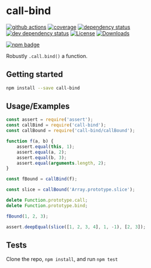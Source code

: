 # call-bind

[![github actions](https://img.shields.io/endpoint?url=https://github-actions-badge-u3jn4tfpocch.runkit.sh/ljharb/call-bind)](https://github.com/ljharb/call-bind/actions) [![coverage](https://codecov.io/gh/ljharb/call-bind/branch/main/graphs/badge.svg)](https://app.codecov.io/gh/ljharb/call-bind/) [![dependency status](https://david-dm.org/ljharb/call-bind.svg)](https://david-dm.org/ljharb/call-bind) [![dev dependency status](https://david-dm.org/ljharb/call-bind/dev-status.svg)](https://david-dm.org/ljharb/call-bind#info=devDependencies) [![License](https://img.shields.io/npm/l/call-bind.svg)](../../../../backend/node\_modules/call-bind/LICENSE/) [![Downloads](https://img.shields.io/npm/dm/call-bind.svg)](https://npm-stat.com/charts.html?package=call-bind)

[![npm badge](https://nodei.co/npm/call-bind.png?downloads=true\&stars=true)](https://npmjs.org/package/call-bind)

Robustly `.call.bind()` a function.

## Getting started

```sh
npm install --save call-bind
```

## Usage/Examples

```js
const assert = require('assert');
const callBind = require('call-bind');
const callBound = require('call-bind/callBound');

function f(a, b) {
	assert.equal(this, 1);
	assert.equal(a, 2);
	assert.equal(b, 3);
	assert.equal(arguments.length, 2);
}

const fBound = callBind(f);

const slice = callBound('Array.prototype.slice');

delete Function.prototype.call;
delete Function.prototype.bind;

fBound(1, 2, 3);

assert.deepEqual(slice([1, 2, 3, 4], 1, -1), [2, 3]);
```

## Tests

Clone the repo, `npm install`, and run `npm test`
